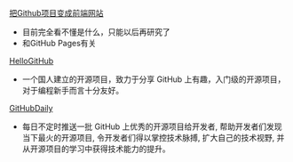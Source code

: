 [把Github项目变成前端网站](https://zhuanlan.zhihu.com/p/87873177) 
+ 目前完全看不懂是什么，只能以后再研究了
+ 和GitHub Pages有关

[HelloGitHub](https://github.com/521xueweihan/HelloGitHub)
+ 一个国人建立的开源项目，致力于分享 GitHub 上有趣，入门级的开源项目，对于编程新手而言十分友好。


[GitHubDaily](https://github.com/GitHubDaily/GitHubDaily)
+ 每日不定时推送一批 GitHub 上优秀的开源项目给开发者, 帮助开发者们发现当下最火的开源项目, 令开发者们得以掌控技术脉搏, 扩大自己的技术视野, 并从开源项目的学习中获得技术能力的提升。
